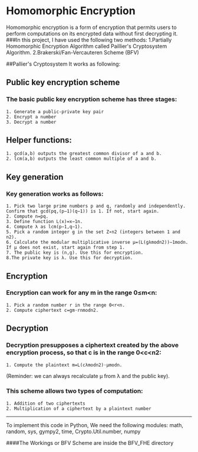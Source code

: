 # Homomorphic Encryption
Homomorphic encryption is a form of encryption that permits users to perform computations on its encrypted data without first decrypting it.
###In this project, I have used the following two methods:
    1.Partially Homomorphic Encryption Algorithm called Paillier's Cryptosystem Algorithm.
    2.Brakerski/Fan-Vercauteren Scheme (BFV) 

##Pallier's Cryptosystem
It works as following:

## Public key encryption scheme
### The basic public key encryption scheme has three stages:
    1. Generate a public-private key pair
    2. Encrypt a number
    3. Decrypt a number

## Helper functions:
    1. gcd(a,b) outputs the greatest common divisor of a and b.
    2. lcm(a,b) outputs the least common multiple of a and b.

## Key generation
### Key generation works as follows:
    1. Pick two large prime numbers p and q, randomly and independently. Confirm that gcd(pq,(p−1)(q−1)) is 1. If not, start again.
    2. Compute n=pq.
    3. Define function L(x)=x−1n.
    4. Compute λ as lcm(p−1,q−1).
    5. Pick a random integer g in the set Z∗n2 (integers between 1 and n2).
    6. Calculate the modular multiplicative inverse μ=(L(gλmodn2))−1modn. If μ does not exist, start again from step 1.
    7. The public key is (n,g). Use this for encryption.
    8.The private key is λ. Use this for decryption.

## Encryption
### Encryption can work for any m in the range 0≤m<n:
    1. Pick a random number r in the range 0<r<n.
    2. Compute ciphertext c=gm⋅rnmodn2.
    
## Decryption
### Decryption presupposes a ciphertext created by the above encryption process, so that c is in the range 0<c<n2:
    1. Compute the plaintext m=L(cλmodn2)⋅μmodn. 
(Reminder: we can always recalculate μ from λ and the public key).

### This scheme allows two types of computation:
    1. Addition of two ciphertexts
    2. Multiplication of a ciphertext by a plaintext number

_______________________________

To implement this code in Python, We need the following modules:
math, random, sys, gympy2, time, Crypto.Util.number, numpy



####The Workings or BFV Scheme are inside the BFV_FHE directory




